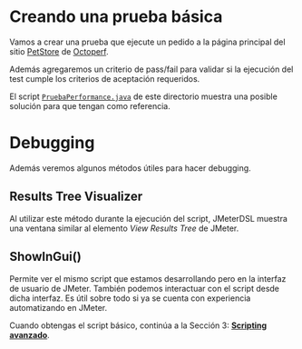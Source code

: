 # Creando una prueba básica

Vamos a crear una prueba que ejecute un pedido a la página principal del sitio [PetStore](https://petstore.octoperf.com/) de [Octoperf](https://octoperf.com/).

Además agregaremos un criterio de pass/fail para validar si la ejecución del test cumple los criterios de aceptación requeridos.

El script [`PruebaPerformance.java`](./PruebaPerformance.java) de este directorio muestra una posible solución para que tengan como referencia.

# Debugging

Además veremos algunos métodos útiles para hacer debugging.

## Results Tree Visualizer

Al utilizar este método durante la ejecución del script, JMeterDSL muestra una ventana similar al elemento *View Results Tree* de JMeter.

## ShowInGui()

Permite ver el mismo script que estamos desarrollando pero en la interfaz de usuario de JMeter. También podemos interactuar con el script desde dicha interfaz. Es útil sobre todo si ya se cuenta con experiencia automatizando en JMeter.

Cuando obtengas el script básico, continúa a la Sección 3: **[Scripting avanzado](./src/test/java/PruebaPerformance/avanzado/scriptingAvanzado.md)**.